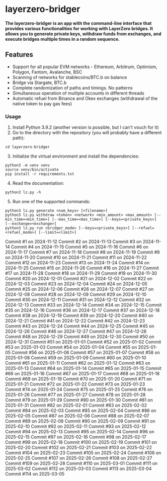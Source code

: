 # layerzero-bridger

#### The layerzero-bridger is an app with the command-line interface that provides various functionalities for working with LayerZero bridges. It allows you to generate private keys, withdraw funds from exchanges, and execute bridges multiple times in a random sequence.

## Features

- Support for all popular EVM networks - Ethereum, Arbitrum, Optimism, Polygon, Fantom, Avalanche, BSC
- Scanning of networks for stablecoins/BTC.b on balance
- Bridge via Stargate, BTC.b
- Complete randomization of paths and timings. No patterns
- Simultaneous operation of multiple accounts in different threads
- Automatic refuel from Binance and Okex exchanges (withdrawal of the native token to pay gas fees)

### Usage

1. Install Python 3.9.2 (another version is possible, but I can't vouch for it)
2. Go to the directory with the repository (you will probably have a different path):

```
cd layerzero-bridger
```

3. Initialize the virtual environment and install the dependencies:

```shell
python3 -m venv venv
source venv/bin/activate
pip install -r requirements.txt
```
4. Read the documentation:

```shell
python3 lz.py -h 
```

5. Run one of the supported commands:
```shell
python3 lz.py generate <num_keys> [<filename>]
python3 lz.py withdraw <token> <network> <min_amount> <max_amount> [--min_time=<min_time>] [--max_time=<max_time>] [--keys=<private_keys>] [--exchange=<exchange>]
python3 lz.py run <bridger_mode> [--keys=<private_keys>] [--refuel=<refuel_mode>] [--limit=<limit>]
```
Commit #1 on 2024-11-12
Commit #2 on 2024-11-13
Commit #3 on 2024-11-14
Commit #4 on 2024-11-15
Commit #5 on 2024-11-16
Commit #6 on 2024-11-17
Commit #7 on 2024-11-18
Commit #8 on 2024-11-19
Commit #9 on 2024-11-20
Commit #10 on 2024-11-21
Commit #11 on 2024-11-22
Commit #12 on 2024-11-23
Commit #13 on 2024-11-24
Commit #14 on 2024-11-25
Commit #15 on 2024-11-26
Commit #16 on 2024-11-27
Commit #17 on 2024-11-28
Commit #18 on 2024-11-29
Commit #19 on 2024-11-30
Commit #20 on 2024-12-01
Commit #21 on 2024-12-02
Commit #22 on 2024-12-03
Commit #23 on 2024-12-04
Commit #24 on 2024-12-05
Commit #25 on 2024-12-06
Commit #26 on 2024-12-07
Commit #27 on 2024-12-08
Commit #28 on 2024-12-09
Commit #29 on 2024-12-10
Commit #30 on 2024-12-11
Commit #31 on 2024-12-12
Commit #32 on 2024-12-13
Commit #33 on 2024-12-14
Commit #34 on 2024-12-15
Commit #35 on 2024-12-16
Commit #36 on 2024-12-17
Commit #37 on 2024-12-18
Commit #38 on 2024-12-19
Commit #39 on 2024-12-20
Commit #40 on 2024-12-21
Commit #41 on 2024-12-22
Commit #42 on 2024-12-23
Commit #43 on 2024-12-24
Commit #44 on 2024-12-25
Commit #45 on 2024-12-26
Commit #46 on 2024-12-27
Commit #47 on 2024-12-28
Commit #48 on 2024-12-29
Commit #49 on 2024-12-30
Commit #50 on 2024-12-31
Commit #51 on 2025-01-01
Commit #52 on 2025-01-02
Commit #53 on 2025-01-03
Commit #54 on 2025-01-04
Commit #55 on 2025-01-05
Commit #56 on 2025-01-06
Commit #57 on 2025-01-07
Commit #58 on 2025-01-08
Commit #59 on 2025-01-09
Commit #60 on 2025-01-10
Commit #61 on 2025-01-11
Commit #62 on 2025-01-12
Commit #63 on 2025-01-13
Commit #64 on 2025-01-14
Commit #65 on 2025-01-15
Commit #66 on 2025-01-16
Commit #67 on 2025-01-17
Commit #68 on 2025-01-18
Commit #69 on 2025-01-19
Commit #70 on 2025-01-20
Commit #71 on 2025-01-21
Commit #72 on 2025-01-22
Commit #73 on 2025-01-23
Commit #74 on 2025-01-24
Commit #75 on 2025-01-25
Commit #76 on 2025-01-26
Commit #77 on 2025-01-27
Commit #78 on 2025-01-28
Commit #79 on 2025-01-29
Commit #80 on 2025-01-30
Commit #81 on 2025-01-31
Commit #82 on 2025-02-01
Commit #83 on 2025-02-02
Commit #84 on 2025-02-03
Commit #85 on 2025-02-04
Commit #86 on 2025-02-05
Commit #87 on 2025-02-06
Commit #88 on 2025-02-07
Commit #89 on 2025-02-08
Commit #90 on 2025-02-09
Commit #91 on 2025-02-10
Commit #92 on 2025-02-11
Commit #93 on 2025-02-12
Commit #94 on 2025-02-13
Commit #95 on 2025-02-14
Commit #96 on 2025-02-15
Commit #97 on 2025-02-16
Commit #98 on 2025-02-17
Commit #99 on 2025-02-18
Commit #100 on 2025-02-19
Commit #101 on 2025-02-20
Commit #102 on 2025-02-21
Commit #103 on 2025-02-22
Commit #104 on 2025-02-23
Commit #105 on 2025-02-24
Commit #106 on 2025-02-25
Commit #107 on 2025-02-26
Commit #108 on 2025-02-27
Commit #109 on 2025-02-28
Commit #110 on 2025-03-01
Commit #111 on 2025-03-02
Commit #112 on 2025-03-03
Commit #113 on 2025-03-04
Commit #114 on 2025-03-05
